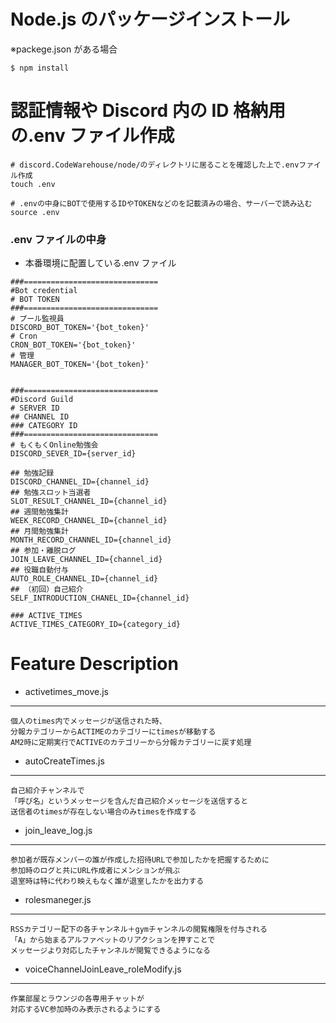 # Node.js のパッケージインストール

※packege.json がある場合

```
$ npm install
```

# 認証情報や Discord 内の ID 格納用の.env ファイル作成

```
# discord.CodeWarehouse/node/のディレクトリに居ることを確認した上で.envファイル作成
touch .env

# .envの中身にBOTで使用するIDやTOKENなどのを記載済みの場合、サーバーで読み込む
source .env
```

### .env ファイルの中身

- 本番環境に配置している.env ファイル

```
###==============================
#Bot credential
# BOT TOKEN
###==============================
# プール監視員
DISCORD_BOT_TOKEN='{bot_token}'
# Cron
CRON_BOT_TOKEN='{bot_token}'
# 管理
MANAGER_BOT_TOKEN='{bot_token}'


###==============================
#Discord Guild
# SERVER ID
## CHANNEL ID
### CATEGORY ID
###==============================
# もくもくOnline勉強会
DISCORD_SEVER_ID={server_id}

## 勉強記録
DISCORD_CHANNEL_ID={channel_id}
## 勉強スロット当選者
SLOT_RESULT_CHANNEL_ID={channel_id}
## 週間勉強集計
WEEK_RECORD_CHANNEL_ID={channel_id}
## 月間勉強集計
MONTH_RECORD_CHANNEL_ID={channel_id}
## 参加・離脱ログ
JOIN_LEAVE_CHANNEL_ID={channel_id}
## 役職自動付与
AUTO_ROLE_CHANNEL_ID={channel_id}
## （初回）自己紹介
SELF_INTRODUCTION_CHANEL_ID={channel_id}

### ACTIVE_TIMES
ACTIVE_TIMES_CATEGORY_ID={category_id}
```

# Feature Description

- activetimes_move.js

---

```
個人のtimes内でメッセージが送信された時、
分報カテゴリーからACTIMEのカテゴリーにtimesが移動する
AM2時に定期実行でACTIVEのカテゴリーから分報カテゴリーに戻す処理
```

- autoCreateTimes.js

---

```
自己紹介チャンネルで
「呼び名」というメッセージを含んだ自己紹介メッセージを送信すると
送信者のtimesが存在しない場合のみtimesを作成する
```

- join_leave_log.js

---

```
参加者が既存メンバーの誰が作成した招待URLで参加したかを把握するために
参加時のログと共にURL作成者にメンションが飛ぶ
退室時は特に代わり映えもなく誰が退室したかを出力する

```

- rolesmaneger.js

---

```
RSSカテゴリー配下の各チャンネル＋gymチャンネルの閲覧権限を付与される
「A」から始まるアルファベットのリアクションを押すことで
メッセージより対応したチャンネルが閲覧できるようになる
```

- voiceChannelJoinLeave_roleModify.js

---

```
作業部屋とラウンジの各専用チャットが
対応するVC参加時のみ表示されるようにする
```
